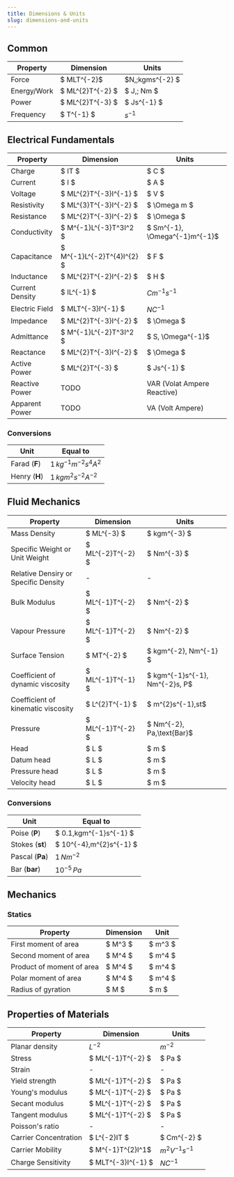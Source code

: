 ```yaml
---
title: Dimensions & Units
slug: dimensions-and-units
---
```


## Common

| Property    | Dimension        | Units            |
| ----------- | ---------------- | ---------------- |
| Force       | $ MLT^{-2}$      | $N,\;kgms^{-2} $ |
| Energy/Work | $ ML^{2}T^{-2} $ | $ J,\; Nm $      |
| Power       | $ ML^{2}T^{-3} $ | $ Js^{-1} $      |
| Frequency   | $ T^{-1} $       | $s^{-1}$         |

## Electrical Fundamentals

| Property        | Dimension                  | Units                                |
| --------------- | -------------------------- | ------------------------------------ |
| Charge          | $ IT $                     | $ C $                                |
| Current         | $ I $                      | $ A $                                |
| Voltage         | $ ML^{2}T^{-3}I^{-1} $     | $ V $                                |
| Resistivity     | $ ML^{3}T^{-3}I^{-2} $     | $ \Omega m $                         |
| Resistance      | $ ML^{2}T^{-3}I^{-2} $     | $ \Omega $                           |
| Conductivity    | $ M^{-1}L^{-3}T^3I^2 $     | $ Sm^{-1}, \Omega^{-1}m^{-1}$        |
| Capacitance     | $ M^{-1}L^{-2}T^{4}I^{2} $ | $ F $                                |
| Inductance      | $ ML^{2}T^{-2}I^{-2} $     | $ H $                                |
| Current Density | $ IL^{-1} $                | $Cm^{-1}s^{-1}$                      |
| Electric Field  | $ MLT^{-3}I^{-1} $         | $NC^{-1}$                            |
| Impedance       | $ ML^{2}T^{-3}I^{-2} $     | $ \Omega $                           |
| Admittance      | $ M^{-1}L^{-2}T^3I^2 $     | $ S, \Omega^{-1}$                    |
| Reactance       | $ ML^{2}T^{-3}I^{-2} $     | $ \Omega $                           |
| Active Power    | $ ML^{2}T^{-3} $           | $ Js^{-1} $                          |
| Reactive Power  | TODO                       | $\text{VAR}$ (Volat Ampere Reactive) |
| Apparent Power  | TODO                       | $\text{VA}$ (Volt Ampere)            |

### Conversions

| Unit          | Equal to                 |
| ------------- | ------------------------ |
| Farad (**F**) | $1\,kg^{-1}m^{-2}s^4A^2$ |
| Henry (**H**) | $1\,kgm^2s^{-2}A^{-2}$   |

## Fluid Mechanics

| Property                             | Dimension         | Units                          |
| ------------------------------------ | ----------------- | ------------------------------ |
| Mass Density                         | $ ML^{-3} $       | $ kgm^{-3} $                   |
| Specific Weight or Unit Weight       | $ ML^{-2}T^{-2} $ | $ Nm^{-3} $                    |
| Relative Densiry or Specific Density | -                 | -                              |
| Bulk Modulus                         | $ ML^{-1}T^{-2} $ | $ Nm^{-2} $                    |
| Vapour Pressure                      | $ ML^{-1}T^{-2} $ | $ Nm^{-2} $                    |
| Surface Tension                      | $ MT^{-2} $       | $ kgm^{-2}, Nm^{-1} $          |
| Coefficient of dynamic viscosity     | $ ML^{-1}T^{-1} $ | $ kgm^{-1}s^{-1}, Nm^{-2}s, P$ |
| Coefficient of kinematic viscosity   | $ L^{2}T^{-1} $   | $ m^{2}s^{-1},st$              |
| Pressure                             | $ ML^{-1}T^{-2} $ | $ Nm^{-2}, Pa,\text{Bar}$      |
| Head                                 | $ L $             | $ m $                          |
| Datum head                           | $ L $             | $ m $                          |
| Pressure head                        | $ L $             | $ m $                          |
| Velocity head                        | $ L $             | $ m $                          |

### Conversions

| Unit            | Equal to                 |
| --------------- | ------------------------ |
| Poise (**P**)   | $ 0.1\,kgm^{-1}s^{-1} $  |
| Stokes (**st**) | $ 10^{-4}\,m^{2}s^{-1} $ |
| Pascal (**Pa**) | $1\,Nm^{-2}$             |
| Bar (**bar**)   | $10^{-5}\,Pa$            |

## Mechanics

### Statics

| Property                  | Dimension | Unit    |
| ------------------------- | --------- | ------- |
| First moment of area      | $ M^3 $   | $ m^3 $ |
| Second moment of area     | $ M^4 $   | $ m^4 $ |
| Product of moment of area | $ M^4 $   | $ m^4 $ |
| Polar moment of area      | $ M^4 $   | $ m^4 $ |
| Radius of gyration        | $ M $     | $ m $   |

## Properties of Materials

| Property              | Dimension          | Units               |
| --------------------- | ------------------ | ------------------- |
| Planar density        | $L^{-2}$           | $m^{-2}$            |
| Stress                | $ ML^{-1}T^{-2} $  | $ Pa $              |
| Strain                | -                  | -                   |
| Yield strength        | $ ML^{-1}T^{-2} $  | $ Pa $              |
| Young's modulus       | $ ML^{-1}T^{-2} $  | $ Pa $              |
| Secant modulus        | $ ML^{-1}T^{-2} $  | $ Pa $              |
| Tangent modulus       | $ ML^{-1}T^{-2} $  | $ Pa $              |
| Poisson's ratio       | -                  | -                   |
| Carrier Concentration | $ L^{-2}IT $       | $ Cm^{-2} $         |
| Carrier Mobility      | $ M^{-1}T^{2}I^1$  | $m^{2}V^{-1}s^{-1}$ |
| Charge Sensitivity    | $ MLT^{-3}I^{-1} $ | $NC^{-1}$           |
